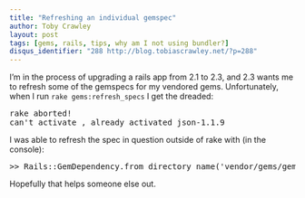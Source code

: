 ```yaml
---
title: "Refreshing an individual gemspec"
author: Toby Crawley
layout: post
tags: [gems, rails, tips, why am I not using bundler?]
disqus_identifier: "288 http://blog.tobiascrawley.net/?p=288"
---
```



<div class="padding">

</div><!-- end .padding -->
<div class="border-gray"></div>
<div class="padding">

<p>I&#x2019;m in the process of upgrading a rails app from 2.1 to 2.3, and 2.3 wants me to refresh some of the gemspecs for my vendored gems. Unfortunately, when I run <code>rake gems:refresh_specs</code> I get the dreaded:</p>



<pre style="">
rake aborted!
can't activate , already activated json-1.1.9
</pre>



<p>I was able to refresh the spec in question outside of rake with (in the console):</p>



<pre style="">
&gt;&gt; Rails::GemDependency.from_directory_name('vendor/gems/gem_name-0.1.0', false).refresh
</pre>



<p>Hopefully that helps someone else out.</p>				


<!-- end .postmetadata -->












</div><!-- end .padding -->

